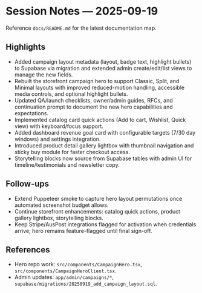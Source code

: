 # Session Notes — 2025-09-19

Reference `docs/README.md` for the latest documentation map.

## Highlights
- Added campaign layout metadata (layout, badge text, highlight bullets) to Supabase via migration and extended admin create/edit/list views to manage the new fields.
- Rebuilt the storefront campaign hero to support Classic, Split, and Minimal layouts with improved reduced-motion handling, accessible media controls, and optional highlight bullets.
- Updated QA/launch checklists, owner/admin guides, RFCs, and continuation prompt to document the new hero capabilities and expectations.
- Implemented catalog card quick actions (Add to cart, Wishlist, Quick view) with keyboard/focus support.
- Added dashboard revenue goal card with configurable targets (7/30 day windows) and settings integration.
- Introduced product detail gallery lightbox with thumbnail navigation and sticky buy module for faster checkout access.
- Storytelling blocks now source from Supabase tables with admin UI for timeline/testimonials and newsletter copy.

## Follow-ups
- Extend Puppeteer smoke to capture hero layout permutations once automated screenshot budget allows.
- Continue storefront enhancements: catalog quick actions, product gallery lightbox, storytelling blocks.
- Keep Stripe/AusPost integrations flagged for activation when credentials arrive; hero remains feature-flagged until final sign-off.

## References
- Hero repo work: `src/components/CampaignHero.tsx`, `src/components/CampaignHeroClient.tsx`.
- Admin updates: `app/admin/campaigns/*`, `supabase/migrations/20250919_add_campaign_layout.sql`.
